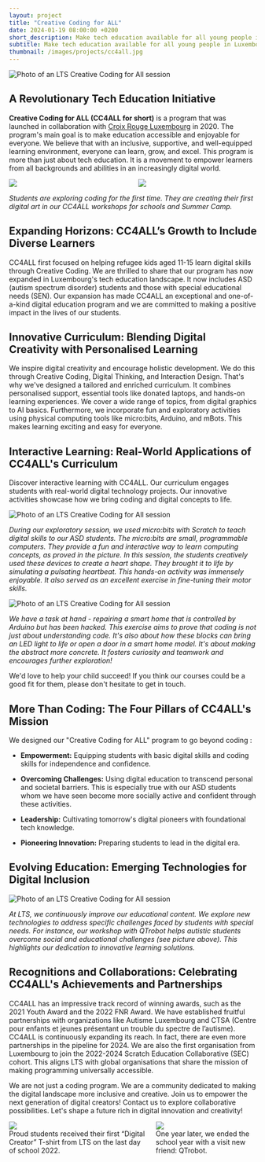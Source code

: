 ```yaml
---
layout: project 
title: "Creative Coding for ALL"
date: 2024-01-19 08:00:00 +0200 
short_description: Make tech education available for all young people in Luxembourg.
subtitle: Make tech education available for all young people in Luxembourg.
thumbnail: /images/projects/cc4all.jpg
---
```


![Photo of an LTS Creative Coding for All session](/images/projects/cc4all.jpg)

## A Revolutionary Tech Education Initiative

**Creative Coding for ALL (CC4ALL for short)** is a program that was launched in collaboration with [Croix Rouge Luxembourg](https://www.croix-rouge.lu) in 2020. The program's main goal is to make education accessible and enjoyable for everyone. We believe that with an inclusive, supportive, and well-equipped learning environment, everyone can learn, grow, and excel. This program is more than just about tech education. It is a movement to empower learners from all backgrounds and abilities in an increasingly digital world.

<div class="columns">
    <div class="column">
        <img src="/images/projects/cc4all/CC4ALL_Picture1.jpg">
    </div>
    <div class="column">
        <img src="/images/projects/cc4all/CC4ALL_Picture2.jpg">
    </div>
</div>

*Students are exploring coding for the first time. They are creating their first digital art in our CC4ALL workshops for schools and Summer Camp.*

## Expanding Horizons: CC4ALL’s Growth to Include Diverse Learners

CC4ALL first focused on helping refugee kids aged 11-15 learn digital skills through Creative Coding. We are thrilled to share that our program has now expanded in Luxembourg's tech education landscape. It now includes ASD (autism spectrum disorder) students and those with special educational needs (SEN). Our expansion has made CC4ALL an exceptional and one-of-a-kind digital education program and we are committed to making a positive impact in the lives of our students.

## Innovative Curriculum: Blending Digital Creativity with Personalised Learning

We inspire digital creativity and encourage holistic development. We do this through Creative Coding, Digital Thinking, and Interaction Design. That's why we've designed a tailored and enriched curriculum. It combines personalised support, essential tools like donated laptops, and hands-on learning experiences. We cover a wide range of topics, from digital graphics to AI basics. Furthermore, we incorporate fun and exploratory activities using physical computing tools like micro:bits, Arduino, and mBots. This makes learning exciting and easy for everyone.

## Interactive Learning: Real-World Applications of CC4ALL's Curriculum

Discover interactive learning with CC4ALL. Our curriculum engages students with real-world digital technology projects. Our innovative activities showcase how we bring coding and digital concepts to life.

![Photo of an LTS Creative Coding for All session](/images/projects/cc4all/CC4ALL_Picture3.jpg)

*During our exploratory session, we used micro:bits with Scratch to teach digital skills to our ASD students. The micro:bits are small, programmable computers. They provide a fun and interactive way to learn computing concepts, as proved in the picture. In this session, the students creatively used these devices to create a heart shape. They brought it to life by simulating a pulsating heartbeat. This hands-on activity was immensely enjoyable. It also served as an excellent exercise in fine-tuning their motor skills.*

![Photo of an LTS Creative Coding for All session](/images/projects/cc4all/CC4ALL_Picture4.jpg)

*We have a task at hand - repairing a smart home that is controlled by Arduino but has been hacked. This exercise aims to prove that coding is not just about understanding code. It's also about how these blocks can bring an LED light to life or open a door in a smart home model. It's about making the abstract more concrete. It fosters curiosity and teamwork and encourages further exploration!*

We'd love to help your child succeed! If you think our courses could be a good fit for them, please don't hesitate to get in touch.

## More Than Coding: The Four Pillars of CC4ALL's Mission

We designed our "Creative Coding for ALL" program to go beyond coding :

- **⁠Empowerment:** Equipping students with basic digital skills and coding skills for independence and confidence.

- **⁠Overcoming Challenges:** Using digital education to transcend personal and societal barriers. This is especially true with our ASD students whom we have seen become more socially active and confident through these activities.

- **⁠Leadership:** Cultivating tomorrow's digital pioneers with foundational tech knowledge.

- **⁠Pioneering Innovation:** Preparing students to lead in the digital era.


## Evolving Education: Emerging Technologies for Digital Inclusion

![Photo of an LTS Creative Coding for All session](/images/projects/cc4all/CC4ALL_Picture5.jpg)

*At LTS, we continuously improve our educational content. We explore new technologies to address specific challenges faced by students with special needs. For instance, our workshop with QTrobot helps autistic students overcome social and educational challenges (see picture above). This highlights our dedication to innovative learning solutions.*

## Recognitions and Collaborations: Celebrating CC4ALL's Achievements and Partnerships

CC4ALL has an impressive track record of winning awards, such as the 2021 Youth Award and the 2022 FNR Award. We have established fruitful partnerships with organizations like Autisme Luxembourg and CTSA (Centre pour enfants et jeunes présentant un trouble du spectre de l’autisme). CC4ALL is continuously expanding its reach. In fact, there are even more partnerships in the pipeline for 2024. We are also the first organisation from Luxembourg to join the 2022-2024 Scratch Education Collaborative (SEC) cohort. This aligns LTS with global organisations that share the mission of making programming universally accessible.

We are not just a coding program. We are a community dedicated to making the digital landscape more inclusive and creative. Join us to empower the next generation of digital creators! Contact us to explore collaborative possibilities. Let's shape a future rich in digital innovation and creativity!

<div class="columns">
    <div class="column">
        <img src="/images/projects/cc4all/CC4ALL_Picture6.jpg">
        <div>Proud students received their first “Digital Creator” T-shirt from LTS on the last day of school 2022.</div>
    </div>
    <div class="column">
        <img src="/images/projects/cc4all/CC4ALL_Picture7.jpg">
        <div>One year later, we ended the school year with a visit new friend: QTrobot. </div>
    </div>
</div>

